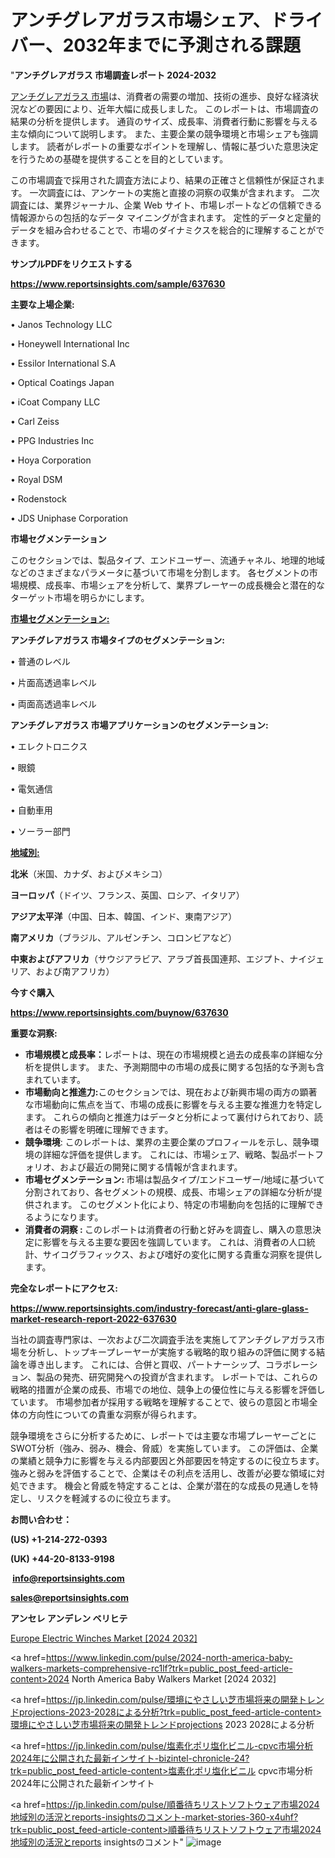 # アンチグレアガラス市場シェア、ドライバー、2032年までに予測される課題

"<strong>アンチグレアガラス 市場調査レポート 2024-2032</strong>

<a href=https://www.reportsinsights.com/sample/637630>アンチグレアガラス 市場</a>は、消費者の需要の増加、技術の進歩、良好な経済状況などの要因により、近年大幅に成長しました。 このレポートは、市場調査の結果の分析を提供します。 通貨のサイズ、成長率、消費者行動に影響を与える主な傾向について説明します。 また、主要企業の競争環境と市場シェアも強調します。 読者がレポートの重要なポイントを理解し、情報に基づいた意思決定を行うための基礎を提供することを目的としています。

この市場調査で採用された調査方法により、結果の正確さと信頼性が保証されます。 一次調査には、アンケートの実施と直接の洞察の収集が含まれます。 二次調査には、業界ジャーナル、企業 Web サイト、市場レポートなどの信頼できる情報源からの包括的なデータ マイニングが含まれます。 定性的データと定量的データを組み合わせることで、市場のダイナミクスを総合的に理解することができます。

<strong><b>サンプルPDFをリクエストする</b></strong>

<a href=https://www.reportsinsights.com/sample/637630><strong><u>https://www.reportsinsights.com/sample/637630</u></strong></a>

<strong>主要な上場企業:</strong>

• Janos Technology LLC

• Honeywell International Inc

• Essilor International S.A

• Optical Coatings Japan

• iCoat Company LLC

• Carl Zeiss

• PPG Industries Inc

• Hoya Corporation

• Royal DSM

• Rodenstock

• JDS Uniphase Corporation

<strong>市場セグメンテーション</strong>

このセクションでは、製品タイプ、エンドユーザー、流通チャネル、地理的地域などのさまざまなパラメータに基づいて市場を分割します。 各セグメントの市場規模、成長率、市場シェアを分析して、業界プレーヤーの成長機会と潜在的なターゲット市場を明らかにします。

<strong><u>市場セグメンテーション</u></strong><strong><u>:</u></strong>

<strong>アンチグレアガラス 市場タイプのセグメンテーション:</strong>

• 普通のレベル

• 片面高透過率レベル

• 両面高透過率レベル

<strong>アンチグレアガラス 市場アプリケーションのセグメンテーション:</strong>

• エレクトロニクス

• 眼鏡

• 電気通信

• 自動車用

• ソーラー部門

<strong><u>地域別</u></strong><strong><u>:</u></strong>

<strong>北米</strong>（米国、カナダ、およびメキシコ）

<strong>ヨーロッパ</strong>（ドイツ、フランス、英国、ロシア、イタリア）

<strong>アジア太平洋</strong>（中国、日本、韓国、インド、東南アジア）

<strong>南アメリカ</strong>（ブラジル、アルゼンチン、コロンビアなど）

<strong>中東およびアフリカ</strong>（サウジアラビア、アラブ首長国連邦、エジプト、ナイジェリア、および南アフリカ）

<strong>今すぐ購入</strong>

<a href=https://www.reportsinsights.com/buynow/637630><strong><u>https://www.reportsinsights.com/buynow/637630</u></strong></a>

<strong>重要な洞察:</strong>
<ul>
  <li><strong>市場規模と成長率：</strong>レポートは、現在の市場規模と過去の成長率の詳細な分析を提供します。 また、予測期間中の市場の成長に関する包括的な予測も含まれています。</li>
  <li><strong>市場動向と推進力:</strong>このセクションでは、現在および新興市場の両方の顕著な市場動向に焦点を当て、市場の成長に影響を与える主要な推進力を特定します。 これらの傾向と推進力はデータと分析によって裏付けられており、読者はその影響を明確に理解できます。</li>
  <li><strong>競争環境</strong>: このレポートは、業界の主要企業のプロフィールを示し、競争環境の詳細な評価を提供します。 これには、市場シェア、戦略、製品ポートフォリオ、および最近の開発に関する情報が含まれます。</li>
  <li><strong>市場セグメンテーション: </strong>市場は製品タイプ/エンドユーザー/地域に基づいて分割されており、各セグメントの規模、成長、市場シェアの詳細な分析が提供されます。 このセグメント化により、特定の市場動向を包括的に理解できるようになります。</li>
  <li><strong>消費者の洞察 : </strong>このレポートは消費者の行動と好みを調査し、購入の意思決定に影響を与える主要な要因を強調しています。 これは、消費者の人口統計、サイコグラフィックス、および嗜好の変化に関する貴重な洞察を提供します。</li>
</ul>
<strong>完全なレポートにアクセス:</strong>

<a href=https://www.reportsinsights.com/industry-forecast/anti-glare-glass-market-research-report-2022-637630><strong><u><b>https://www.reportsinsights.com/industry-forecast/anti-glare-glass-market-research-report-2022-637630</b></u></strong></a>

当社の調査専門家は、一次および二次調査手法を実施してアンチグレアガラス市場を分析し、トップキープレーヤーが実施する戦略的取り組みの評価に関する結論を導き出します。 これには、合併と買収、パートナーシップ、コラボレーション、製品の発売、研究開発への投資が含まれます。 レポートでは、これらの戦略的措置が企業の成長、市場での地位、競争上の優位性に与える影響を評価しています。 市場参加者が採用する戦略を理解することで、彼らの意図と市場全体の方向性についての貴重な洞察が得られます。

競争環境をさらに分析するために、レポートでは主要な市場プレーヤーごとにSWOT分析（強み、弱み、機会、脅威）を実施しています。 この評価は、企業の業績と競争力に影響を与える内部要因と外部要因を特定するのに役立ちます。 強みと弱みを評価することで、企業はその利点を活用し、改善が必要な領域に対処できます。 機会と脅威を特定することは、企業が潜在的な成長の見通しを特定し、リスクを軽減するのに役立ちます。

<strong>お問い合わせ：</strong>

<strong>(US) +1-214-272-0393</strong>

<strong>(UK) +44-20-8133-9198</strong>

<strong> </strong><a href=info@reportsinsights.com><strong><u>info@reportsinsights.com</u></strong></a>

<a href=sales@reportsinsights.com><strong><u>sales@reportsinsights.com</u></strong></a>

<strong>アンセレ アンデレン ベリヒテ</strong>

<a href=https://www.linkedin.com/pulse/europe-electric-winches-markets-emerging-trends-ijcic/>Europe Electric Winches Market [2024 2032]</a>

<a href=https://www.linkedin.com/pulse/2024-north-america-baby-walkers-markets-comprehensive-rc1lf?trk=public_post_feed-article-content>2024 North America Baby Walkers Market [2024 2032]</a>

<a href=https://jp.linkedin.com/pulse/環境にやさしい芝市場将来の開発トレンドprojections-2023-2028による分析?trk=public_post_feed-article-content>環境にやさしい芝市場将来の開発トレンドprojections 2023 2028による分析</a>

<a href=https://jp.linkedin.com/pulse/塩素化ポリ塩化ビニル-cpvc市場分析2024年に公開された最新インサイト-bizintel-chronicle-24?trk=public_post_feed-article-content>塩素化ポリ塩化ビニル cpvc市場分析2024年に公開された最新インサイト</a>

<a href=https://jp.linkedin.com/pulse/順番待ちリストソフトウェア市場2024地域別の活況とreports-insightsのコメント-market-stories-360-x4uhf?trk=public_post_feed-article-content>順番待ちリストソフトウェア市場2024地域別の活況とreports insightsのコメント</a>"
![image](https://github.com/gayatrid12/RIResearch/assets/158473851/caee3ee0-f30a-4818-b756-59bf71ba470a)

